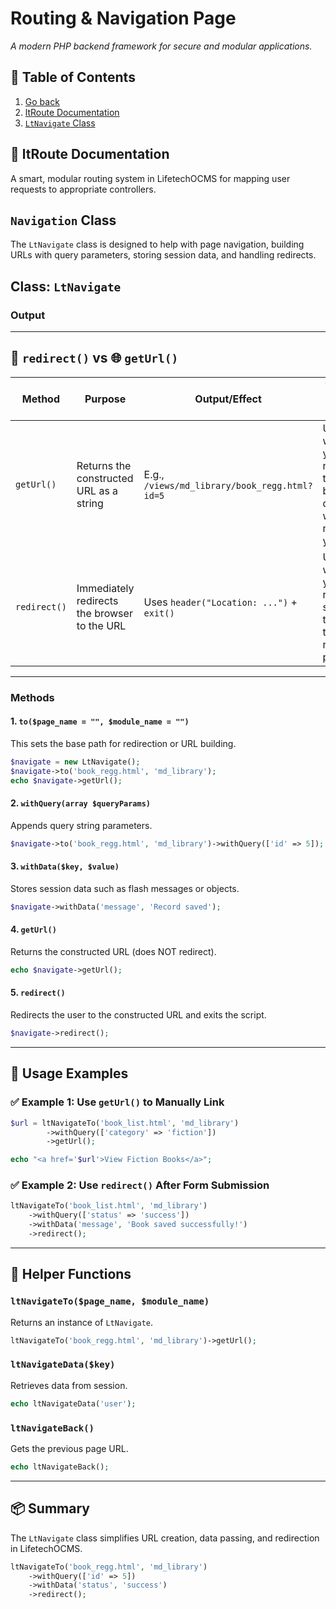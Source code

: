 
# Routing & Navigation Page
_A modern PHP backend framework for secure and modular applications._

## 📖 Table of Contents
1. [Go back](readme.md)
2. [ltRoute Documentation](#-ltroute-documentation)
3. [`LtNavigate` Class](#navigation-class)

## 🚦 ltRoute Documentation
A smart, modular routing system in LifetechOCMS for mapping user requests to appropriate controllers.




## `Navigation` Class

The `LtNavigate` class is designed to help with page navigation, building URLs with query parameters, storing session data, and handling redirects.

## **Class: `LtNavigate`**

### **Output**
---

## 🔁 `redirect()` vs 🌐 `getUrl()`

| Method       | Purpose                                            | Output/Effect                        | Typical Use Case                          |
|--------------|----------------------------------------------------|--------------------------------------|-------------------------------------------|
| `getUrl()`   | Returns the constructed URL as a string            | E.g., `/views/md_library/book_regg.html?id=5` | Use it when you need the URL but don't want to navigate yet. |
| `redirect()` | Immediately redirects the browser to the URL       | Uses `header("Location: ...")` + `exit()` | Use it when you're ready to send the user to the new page. |
 

---

### **Methods**

#### **1. `to($page_name = "", $module_name = "")`**
This sets the base path for redirection or URL building.

```php
$navigate = new LtNavigate();
$navigate->to('book_regg.html', 'md_library');
echo $navigate->getUrl();
```

#### **2. `withQuery(array $queryParams)`**
Appends query string parameters.

```php
$navigate->to('book_regg.html', 'md_library')->withQuery(['id' => 5]);
```

#### **3. `withData($key, $value)`**
Stores session data such as flash messages or objects.

```php
$navigate->withData('message', 'Record saved');
```

#### **4. `getUrl()`**
Returns the constructed URL (does NOT redirect).

```php
echo $navigate->getUrl();
```

#### **5. `redirect()`**
Redirects the user to the constructed URL and exits the script.

```php
$navigate->redirect();
```

---

## 🧪 Usage Examples

### ✅ Example 1: Use `getUrl()` to Manually Link
```php
$url = ltNavigateTo('book_list.html', 'md_library')
        ->withQuery(['category' => 'fiction'])
        ->getUrl();

echo "<a href='$url'>View Fiction Books</a>";
```

### ✅ Example 2: Use `redirect()` After Form Submission
```php
ltNavigateTo('book_list.html', 'md_library')
    ->withQuery(['status' => 'success'])
    ->withData('message', 'Book saved successfully!')
    ->redirect();
```

---

## 🔧 Helper Functions

### `ltNavigateTo($page_name, $module_name)`
Returns an instance of `LtNavigate`.

```php
ltNavigateTo('book_regg.html', 'md_library')->getUrl();
```

### `ltNavigateData($key)`
Retrieves data from session.

```php
echo ltNavigateData('user');
```

### `ltNavigateBack()`
Gets the previous page URL.

```php
echo ltNavigateBack();
```

---

## 📦 Summary

The `LtNavigate` class simplifies URL creation, data passing, and redirection in LifetechOCMS.

```php
ltNavigateTo('book_regg.html', 'md_library')
    ->withQuery(['id' => 5])
    ->withData('status', 'success')
    ->redirect();
```
